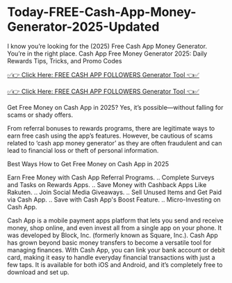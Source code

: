 # Today-FREE-Cash-App-Money-Generator-2025-Updated
I know you’re looking for the (2025) Free Cash App Money Generator. You’re in the right place. Cash App Free Money Generator 2025: Daily Rewards Tips, Tricks, and Promo Codes

[✅👉 Click Here: FREE CASH APP FOLLOWERS Generator Tool 👈✅](https://www.aeroned.com/getmedia/fcf77805-0809-4143-9827-ae94e30ccc0a/newclashra.html.aspx)

[✅👉 Click Here: FREE CASH APP FOLLOWERS Generator Tool 👈✅](https://www.aeroned.com/getmedia/fcf77805-0809-4143-9827-ae94e30ccc0a/newclashra.html.aspx)

Get Free Money on Cash App in 2025? Yes, it’s possible—without falling for scams or shady offers.

From referral bonuses to rewards programs, there are legitimate ways to earn free cash using the app’s features. However, be cautious of scams related to ‘cash app money generator’ as they are often fraudulent and can lead to financial loss or theft of personal information.

Best Ways How to Get Free Money on Cash App in 2025

Earn Free Money with Cash App Referral Programs. .. Complete Surveys and Tasks on Rewards Apps. .. Save Money with Cashback Apps Like Rakuten. .. Join Social Media Giveaways. .. Sell Unused Items and Get Paid via Cash App. .. Save with Cash App's Boost Feature. .. Micro-Investing on Cash App.

Cash App is a mobile payment apps platform that lets you send and receive money, shop online, and even invest all from a single app on your phone. It was developed by Block, Inc. (formerly known as Square, Inc.). Cash App has grown beyond basic money transfers to become a versatile tool for managing finances. With Cash App, you can link your bank account or debit card, making it easy to handle everyday financial transactions with just a few taps. It is available for both iOS and Android, and it’s completely free to download and set up.
